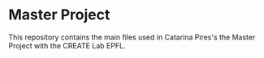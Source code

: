 # Master Project

This repository contains the main files used in Catarina Pires's the Master Project with the CREATE Lab EPFL.
